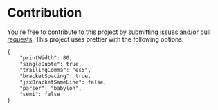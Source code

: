# Contribution

You're free to contribute to this project by submitting [issues](https://github.com/louisbourque/grid-awesome/issues) and/or [pull requests](https://github.com/louisbourque/grid-awesome/pulls). This project uses prettier with the following options:

```
{
	"printWidth": 80,
	"singleQuote": true,
	"trailingComma": "es5",
	"bracketSpacing": true,
	"jsxBracketSameLine": false,
	"parser": "babylon",
	"semi": false
}
```
